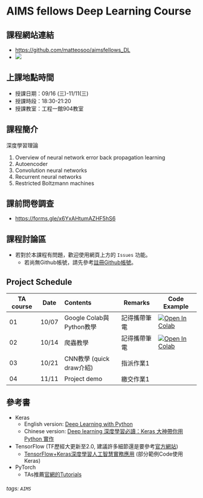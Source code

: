 # AIMS fellows Deep Learning Course

## 課程網站連結
- https://github.com/matteosoo/aimsfellows_DL
- ![](https://i.imgur.com/nlR4hEM.png)


## 上課地點時間
- 授課日期：09/16 (三)-11/11(三)
- 授課時段：18:30-21:20
- 授課教室：工程一館904教室

## 課程簡介
深度學習理論
1.   Overview of neural network error back propagation learning
2.   Autoencoder
3.   Convolution neural networks
4.   Recurrent neural networks
5.   Restricted Boltzmann machines

## 課前問卷調查
- https://forms.gle/x6YxAHtumAZHF5hS6

## 課程討論區
- 若對於本課程有問題，歡迎使用網頁上方的 `Issues` 功能。
    - 若尚無Github帳號，請先參考[註冊Github帳號](https://github.com/join)。

## Project Schedule

| TA course | Date  | Contents                 | Remarks      | Code Example                                                                                                                                                                               |
| --------- | ----- |:------------------------ | ------------ | ------------------------------------------------------------------------------------------------------------------------------------------------------------------------------------------ |
| 01        | 10/07 | Google Colab與Python教學 | 記得攜帶筆電 | [![Open In Colab](https://colab.research.google.com/assets/colab-badge.svg)](https://colab.research.google.com/github/matteosoo/aimsfellows_DL/blob/master/project/AIMS_TA_course01.ipynb) |
| 02        | 10/14 | 爬蟲教學                 | 記得攜帶筆電 | [![Open In Colab](https://colab.research.google.com/assets/colab-badge.svg)](https://colab.research.google.com/drive/1MnjLd5jrsNfF6VupbiG0pk8SWLAf0Ln2?usp=sharing)                                                                                                                                                                                           |
| 03        | 10/21 | CNN教學 (quick draw介紹) | 指派作業1    |                                                                                                                                                                                            |
| 04        | 11/11 | Project demo             | 繳交作業1 |                                                                                                                                                                                            |

## 參考書
- Keras
    - English version: [Deep Learning with Python](http://www.eslite.com/product.aspx?pgid=1002150932729571&kw=Deep+Learning+with+Python&pi=0)
    - Chinese version: [Deep learning 深度學習必讀：Keras 大神帶你用 Python 實作](http://www.eslite.com/product.aspx?pgid=1001113882764958&kw=Deep+Learning+with+Python&pi=0)
- TensorFlow (TF歷經大更新至2.0, 建議許多細節還是要參考[官方網站](https://www.tensorflow.org))
    - [TensorFlow+Keras深度學習人工智慧實務應用](https://www.books.com.tw/products/0010754327) (部分範例Code使用Keras)
- PyTorch
    - TAs推薦[官網的Tutorials](https://pytorch.org/tutorials/)

###### tags: `AIMS`


